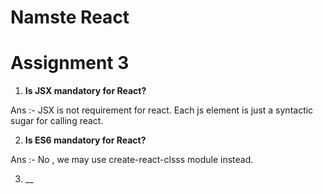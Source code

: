 # Namste React


# Assignment 3


1. __Is JSX mandatory for React?__


Ans :-  JSX is not requirement for react. Each js element is just a syntactic sugar for calling react.


2. __Is ES6 mandatory for React?__


Ans :-  No , we may use create-react-clsss module instead.


3. __